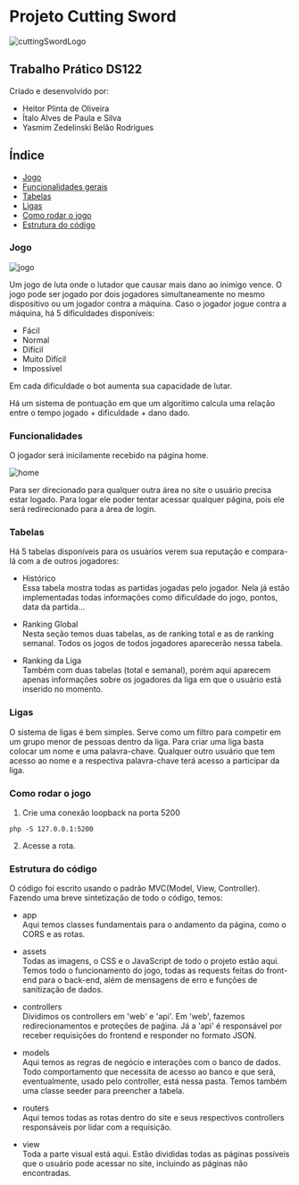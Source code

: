 # Projeto Cutting Sword

![cuttingSwordLogo](https://cdn.discordapp.com/attachments/1172313929909817447/1177412036326608896/people-fighting-with-swords-that-looks-like-a-game-upscaled1.png?ex=65726968&is=655ff468&hm=35dd1ce60e9c8c6a057c7937ed27b20d6a143fea6fd70e0db3436a661e7cd5d7&)

## Trabalho Prático DS122

Criado e desenvolvido por:
- Heitor Plinta de Oliveira
- Ítalo Alves de Paula e Silva
- Yasmim Zedelinski Belão Rodrigues

## Índice
- <a href="#jogo">Jogo</a>
- <a href="#funcionalidades">Funcionalidades gerais</a>
- <a href="#tabelas">Tabelas</a>
- <a href="#ligas">Ligas</a>
- <a href="#como-rodar-o-jogo">Como rodar o jogo</a>
- <a href="#estrutura-do-código">Estrutura do código</a>

### Jogo
![jogo](https://cdn.discordapp.com/attachments/1172313929909817447/1177416722765062194/2023-11-23_22-12.png?ex=65726dc6&is=655ff8c6&hm=a95af989e31a85a99c3164b08e5d63c7d7c7745adcecbdaccea70cd63e5a8c73&)

Um jogo de luta onde o lutador que causar mais dano ao inimigo vence. O jogo pode ser jogado por dois jogadores simultaneamente no mesmo dispositivo ou um jogador contra a máquina.
Caso o jogador jogue contra a máquina, há 5 dificuldades disponíveis:
- Fácil
- Normal
- Difícil
- Muito Difícil
- Impossível  

Em cada dificuldade o bot aumenta sua capacidade de lutar.

Há um sistema de pontuação em que um algorítimo calcula uma relação entre o tempo jogado + dificuldade + dano dado.

### Funcionalidades

O jogador será inicilamente recebido na página home.

![home](https://cdn.discordapp.com/attachments/1172313929909817447/1177421136372433007/2023-11-23_22-30.png?ex=657271e2&is=655ffce2&hm=3b850603dbce56f23ca06a7acc7d3f02ca5f48321fb3560ce2a16e6cc50a7cf6&)

Para ser direcionado para qualquer outra área no site o usuário precisa estar logado. Para logar ele poder tentar acessar qualquer página, pois ele será redirecionado para a área de login.

### Tabelas

Há 5 tabelas disponíveis para os usuários verem sua reputação e compara-lá com a de outros jogadores:

- Histórico  
Essa tabela mostra todas as partidas jogadas pelo jogador. Nela já estão implementadas todas informações como dificuldade do jogo, pontos, data da partida...

- Ranking Global  
Nesta seção temos duas tabelas, as de ranking total e as de ranking semanal. Todos os jogos de todos jogadores aparecerão nessa tabela. 

- Ranking da Liga  
Também com duas tabelas (total e semanal), porém aqui aparecem apenas informações sobre os jogadores da liga em que o usuário está inserido no momento.

### Ligas
O sistema de ligas é bem simples. Serve como um filtro para competir em um grupo menor de pessoas dentro da liga. Para criar uma liga basta colocar um nome e uma palavra-chave. Qualquer outro usuário que tem acesso ao nome e a respectiva palavra-chave terá acesso a participar da liga.

### Como rodar o jogo
1. Crie uma conexão loopback na porta 5200
```
php -S 127.0.0.1:5200
```
2. Acesse a rota.

### Estrutura do código

O código foi escrito usando o padrão MVC(Model, View, Controller). Fazendo uma breve sintetização de todo o código, temos:

- app  
   Aqui temos classes fundamentais para o andamento da página, como o CORS e as rotas.

- assets  
Todas as imagens, o CSS e o JavaScript de todo o projeto estão aqui. Temos todo o funcionamento do jogo, todas as requests feitas do front-end para o back-end, além de mensagens de erro e funções de sanitização de dados.

- controllers  
Dividimos os controllers em 'web' e 'api'. Em 'web', fazemos redirecionamentos e proteções de paǵina. Já a 'api' é responsável por receber requisições do frontend e responder no formato JSON.

- models  
Aqui temos as regras de negócio e interações com o banco de dados. Todo comportamento que necessita de acesso ao banco e que será, eventualmente, usado pelo controller, está nessa pasta. Temos também uma classe seeder para preencher a tabela.

- routers  
Aqui temos todas as rotas dentro do site e seus respectivos controllers responsáveis por lidar com a requisição.

- view  
Toda a parte visual está aqui. Estão divididas todas as páginas possíveis que o usuário pode acessar no site, incluindo as páginas não encontradas.
